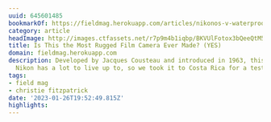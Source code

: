 ```yaml
---
uuid: 645601485
bookmarkOf: https://fieldmag.herokuapp.com/articles/nikonos-v-waterproof-film-camera-review
category: article
headImage: http://images.ctfassets.net/r7p9m4b1iqbp/BKVUlFotox3bQeeQtM5Ch/4488e38e6aedfeca39ebbf762571a09f/Christie-Fitzpatrick-nikonos-v-review-20.jpg?w=1000
title: Is This the Most Rugged Film Camera Ever Made? (YES)
domain: fieldmag.herokuapp.com
description: Developed by Jacques Cousteau and introduced in 1963, this iconic waterproof
  Nikon has a lot to live up to, so we took it to Costa Rica for a test
tags:
- field mag
- christie fitzpatrick
date: '2023-01-26T19:52:49.815Z'
highlights: 
---
```



